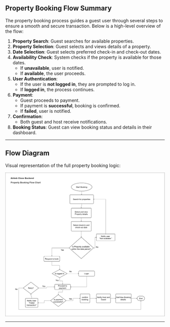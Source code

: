 ## Property Booking Flow Summary

The property booking process guides a guest user through several steps to ensure a smooth and secure transaction. Below is a high-level overview of the flow:

1. **Property Search**: Guest searches for available properties.
2. **Property Selection**: Guest selects and views details of a property.
3. **Date Selection**: Guest selects preferred check-in and check-out dates.
4. **Availability Check**: System checks if the property is available for those dates.
   - If **unavailable**, user is notified.
   - If **available**, the user proceeds.
5. **User Authentication**:
   - If the user is **not logged in**, they are prompted to log in.
   - If **logged in**, the process continues.
6. **Payment**:
   - Guest proceeds to payment.
   - If payment is **successful**, booking is confirmed.
   - If **failed**, user is notified.
7. **Confirmation**:
   - Both guest and host receive notifications.
8. **Booking Status**: Guest can view booking status and details in their dashboard.

---

## Flow Diagram

Visual representation of the full property booking logic:

![Property Booking Flowchart](./data-flow-diagram.png)

---
